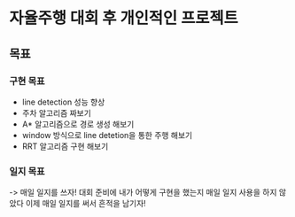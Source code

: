 # 자율주행 대회 후 개인적인 프로젝트


## 목표
### 구현 목표 
- line detection 성능 향상 
- 주차 알고리즘 짜보기 
- A* 알고리즘으로 경로 생성 해보기 
- window 방식으로 line detetion을 통한 주행 해보기 
- RRT 알고리즘 구현 해보기

### 일지 목표 
-> 매일 일지를 쓰자! 대회 준비에 내가 어떻게 구현을 했는지 매일 일지 사용을 하지 않았다 
이제 매일 일지를 써서 흔적을 남기자! 


